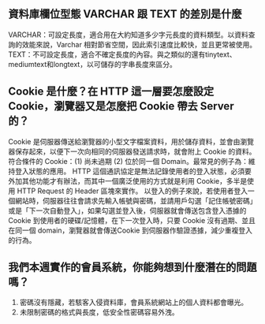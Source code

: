 ## 資料庫欄位型態 VARCHAR 跟 TEXT 的差別是什麼
VARCHAR：可設定長度，適合用在大約知道多少字元長度的資料類型。以資料查詢的效能來說，Varchar 相對節省空間，因此索引速度比較快，並且更常被使用。
TEXT：不可設定長度，適合不確定長度的內容。與之類似的還有tinytext、mediumtext和longtext，以可儲存的字串長度來區分。



## Cookie 是什麼？在 HTTP 這一層要怎麼設定 Cookie，瀏覽器又是怎麼把 Cookie 帶去 Server 的？
Cookie 是伺服器傳送給瀏覽器的小型文字檔案資料，用於儲存資料，並會由瀏覽器保存起來，以便下一次向相同的伺服器發送請求時，就會附上 Cookie 的資料。符合條件的 Cookie：(1) 尚未過期 (2) 位於同一個 Domain。最常見的例子為：維持登入狀態的應用。
HTTP 這個通訊協定是無法記錄使用者的登入狀態，必須要外加其他功能才有辦法，而其中一個廣泛使用的方式就是利用 Cookie，多半是使用 HTTP Request 的 Header 區塊來實作。
以登入的例子來說，若使用者登入一個網站時，伺服器往往會請求先輸入帳號與密碼，並請用戶勾選「記住帳號密碼」或是「下一次自動登入」，如果勾選並登入後，伺服器就會傳送包含登入憑據的 Cookie 到使用者的硬碟/記憶體，在下一次登入時，只要 Cookie 沒有過期、並且在同一個 domain，瀏覽器就會傳送Cookie 到伺服器作驗證憑據，減少重複登入的行為。




## 我們本週實作的會員系統，你能夠想到什麼潛在的問題嗎？
1.	密碼沒有隱藏，若駭客入侵資料庫，會員系統網站上的個人資料都會曝光。
2.	未限制密碼的格式與長度，低安全性密碼容易外洩。


